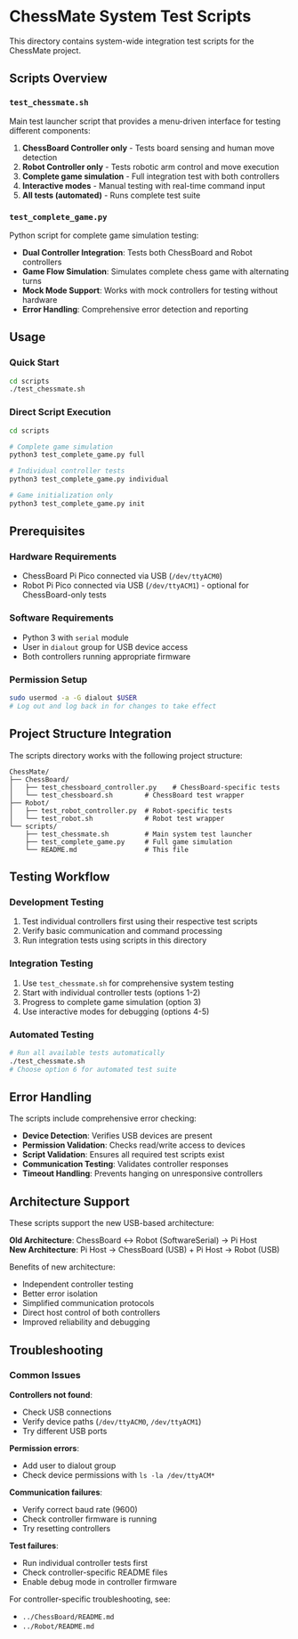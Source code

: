 # ChessMate System Test Scripts

This directory contains system-wide integration test scripts for the ChessMate project.

## Scripts Overview

### `test_chessmate.sh`
Main test launcher script that provides a menu-driven interface for testing different components:

1. **ChessBoard Controller only** - Tests board sensing and human move detection
2. **Robot Controller only** - Tests robotic arm control and move execution  
3. **Complete game simulation** - Full integration test with both controllers
4. **Interactive modes** - Manual testing with real-time command input
5. **All tests (automated)** - Runs complete test suite

### `test_complete_game.py`
Python script for complete game simulation testing:

- **Dual Controller Integration**: Tests both ChessBoard and Robot controllers
- **Game Flow Simulation**: Simulates complete chess game with alternating turns
- **Mock Mode Support**: Works with mock controllers for testing without hardware
- **Error Handling**: Comprehensive error detection and reporting

## Usage

### Quick Start
```bash
cd scripts
./test_chessmate.sh
```

### Direct Script Execution
```bash
cd scripts

# Complete game simulation
python3 test_complete_game.py full

# Individual controller tests  
python3 test_complete_game.py individual

# Game initialization only
python3 test_complete_game.py init
```

## Prerequisites

### Hardware Requirements
- ChessBoard Pi Pico connected via USB (`/dev/ttyACM0`)
- Robot Pi Pico connected via USB (`/dev/ttyACM1`) - optional for ChessBoard-only tests

### Software Requirements
- Python 3 with `serial` module
- User in `dialout` group for USB device access
- Both controllers running appropriate firmware

### Permission Setup
```bash
sudo usermod -a -G dialout $USER
# Log out and log back in for changes to take effect
```

## Project Structure Integration

The scripts directory works with the following project structure:

```
ChessMate/
├── ChessBoard/
│   ├── test_chessboard_controller.py    # ChessBoard-specific tests
│   └── test_chessboard.sh        # ChessBoard test wrapper
├── Robot/
│   ├── test_robot_controller.py  # Robot-specific tests  
│   └── test_robot.sh             # Robot test wrapper
└── scripts/
    ├── test_chessmate.sh         # Main system test launcher
    ├── test_complete_game.py     # Full game simulation
    └── README.md                 # This file
```

## Testing Workflow

### Development Testing
1. Test individual controllers first using their respective test scripts
2. Verify basic communication and command processing
3. Run integration tests using scripts in this directory

### Integration Testing  
1. Use `test_chessmate.sh` for comprehensive system testing
2. Start with individual controller tests (options 1-2)
3. Progress to complete game simulation (option 3)
4. Use interactive modes for debugging (options 4-5)

### Automated Testing
```bash
# Run all available tests automatically
./test_chessmate.sh
# Choose option 6 for automated test suite
```

## Error Handling

The scripts include comprehensive error checking:

- **Device Detection**: Verifies USB devices are present
- **Permission Validation**: Checks read/write access to devices
- **Script Validation**: Ensures all required test scripts exist
- **Communication Testing**: Validates controller responses
- **Timeout Handling**: Prevents hanging on unresponsive controllers

## Architecture Support

These scripts support the new USB-based architecture:

**Old Architecture**: ChessBoard ↔ Robot (SoftwareSerial) → Pi Host  
**New Architecture**: Pi Host → ChessBoard (USB) + Pi Host → Robot (USB)

Benefits of new architecture:
- Independent controller testing
- Better error isolation
- Simplified communication protocols
- Direct host control of both controllers
- Improved reliability and debugging

## Troubleshooting

### Common Issues

**Controllers not found**:
- Check USB connections
- Verify device paths (`/dev/ttyACM0`, `/dev/ttyACM1`)
- Try different USB ports

**Permission errors**:
- Add user to dialout group
- Check device permissions with `ls -la /dev/ttyACM*`

**Communication failures**:
- Verify correct baud rate (9600)
- Check controller firmware is running
- Try resetting controllers

**Test failures**:
- Run individual controller tests first
- Check controller-specific README files
- Enable debug mode in controller firmware

For controller-specific troubleshooting, see:
- `../ChessBoard/README.md`
- `../Robot/README.md`
